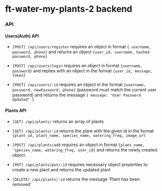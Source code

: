 # ft-water-my-plants-2 backend

### API

#### Users(Auth) API

- `[POST] /api/users/register` requires an object in format `{ username, password, phone}` and returns an object `{user_id, username, hashed password, phone}`

- `[POST] /api/users/login` requires an object in format `{username, password}` and replies with an object in the format `{user_id, message, token}`

- `[POST] /api/users/:id` requires an object in the format `{username, password, newPassword, phone}` (password must match the current user password) and returns the message `{ message: "User Password Updated" }`

#### Plants API

- `[GET] /api/plants/` returns an array of plants

- `[GET] /api/plants/:id` returns the plant with the given id in the format `{plant_id, plant_name, species_name, watering_freq, image_url`

- `[POST] /api/plants/add` requires an object in format `{plant_name, 'species_name, watering_freq, user_id}` and returns the newly created object

- `[PUT] /api/plants/put/:id` requires necessary object properties to create a new plant and returns the updated plant

- `[DELETE] /api/plants/:id` returns the message 'Plant has been removed'



